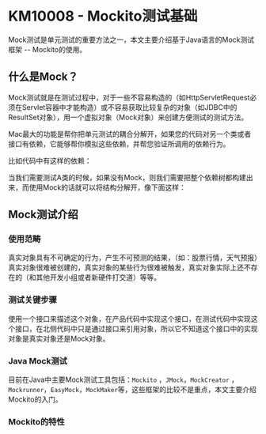 # KM10008 - Mockito测试基础

Mock测试是单元测试的重要方法之一，本文主要介绍基于Java语言的Mock测试框架 -- Mockito的使用。

## 什么是Mock？

Mock测试就是在测试过程中，对于一些不容易构造的（如HttpServletRequest必须在Servlet容器中才能构造）或不容易获取比较复杂的对象（如JDBC中的ResultSet对象），用一个虚拟对象（Mock对象）来创建方便测试的测试方法。

Mac最大的功能是帮你把单元测试的耦合分解开，如果您的代码对另一个类或者接口有依赖，它能够帮你模拟这些依赖，并帮您验证所调用的依赖行为。

比如代码中有这样的依赖：



当我们需要测试A类的时候，如果没有Mock，则我们需要把整个依赖树都构建出来，而使用Mock的话就可以将结构分解开，像下面这样：



## Mock测试介绍

### 使用范畴

真实对象具有不可确定的行为，产生不可预测的结果，（如：股票行情，天气预报）真实对象很难被创建的，真实对象的某些行为很难被触发，真实对象实际上还不存在的（和其他开发小组或者新硬件打交道）等等。

### 测试关键步骤

使用一个接口来描述这个对象，在产品代码中实现这个接口，在测试代码中实现这个接口，在北侧代码中只是通过接口来引用对象，所以它不知道这个接口中的实现对象是真实对象还是Mock对象。

### Java Mock测试

目前在Java中主要Mock测试工具包括：`Mockito` ，`JMock`，`MockCreator` ，`Mockrunner`，`EasyMock`，`MockMaker`等，这些框架的比较不是重点，本文主要介绍Mockito的入门。



### Mockito的特性





